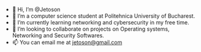 - 👋 Hi, I’m @Jetoson
- 👀 I’m a computer science student at Politehnica University of Bucharest.
- 🌱 I’m currently learning networking and cybersecurity in  my free time.
- 💞️ I’m looking to collaborate on projects on Operating systems, Networking and Security Softwares.
- 📫 You can email me at jetoson@gmail.com

<!---
Jetoson/Jetoson is a ✨ special ✨ repository because its `README.md` (this file) appears on your GitHub profile.
You can click the Preview link to take a look at your changes.
--->
